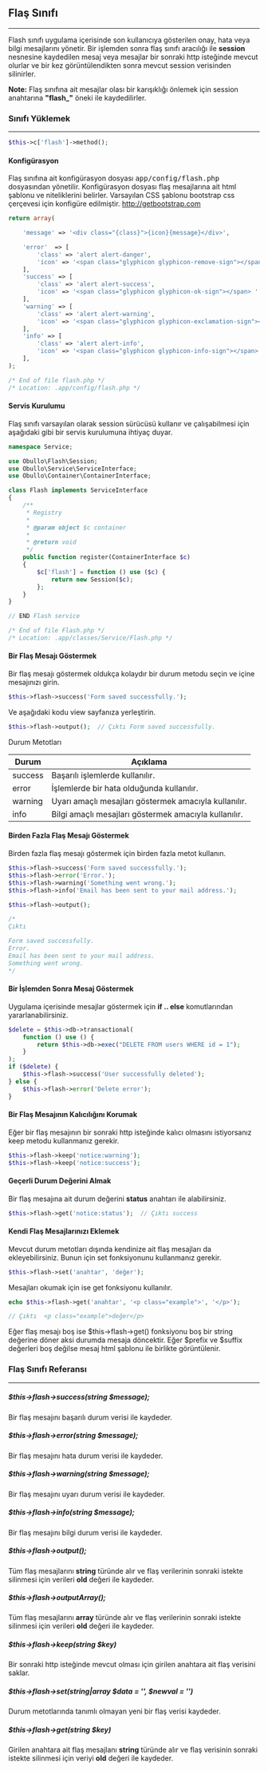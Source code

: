 
## Flaş Sınıfı

------

Flash sınıfı uygulama içerisinde son kullanıcıya gösterilen onay, hata veya bilgi mesajlarını yönetir. Bir işlemden sonra flaş sınıfı aracılığı ile <b>session</b> nesnesine kaydedilen mesaj veya mesajlar bir sonraki http isteğinde mevcut olurlar ve bir kez görüntülendikten sonra mevcut session verisinden silinirler.

**Note:** Flaş sınıfına ait mesajlar olası bir karışıklığı önlemek için session anahtarına <b>"flash_"</b> öneki ile kaydedilirler.

### Sınıfı Yüklemek

-------

```php
$this->c['flash']->method();
```

#### Konfigürasyon

Flaş sınıfına ait konfigürasyon dosyası <kbd>app/config/flash.php</kbd> dosyasından yönetilir. Konfigürasyon dosyası flaş mesajlarına ait html şablonu ve niteliklerini belirler. Varsayılan CSS şablonu bootstrap css çerçevesi için konfigüre edilmiştir. <a href="http://getbootstrap.com" target="_blank">http://getbootstrap.com</a>

```php
return array(

    'message' => '<div class="{class}">{icon}{message}</div>',

    'error'  => [
        'class' => 'alert alert-danger', 
        'icon' => '<span class="glyphicon glyphicon-remove-sign"></span> '
    ],
    'success' => [
        'class' => 'alert alert-success', 
        'icon' => '<span class="glyphicon glyphicon-ok-sign"></span> '
    ],
    'warning' => [
        'class' => 'alert alert-warning', 
        'icon' => '<span class="glyphicon glyphicon-exclamation-sign"></span> '
    ],
    'info' => [
        'class' => 'alert alert-info',
        'icon' => '<span class="glyphicon glyphicon-info-sign"></span> '
    ],
);

/* End of file flash.php */
/* Location: .app/config/flash.php */
```

#### Servis Kurulumu

Flaş sınıfı varsayılan olarak session sürücüsü kullanır ve çalışabilmesi için aşağıdaki gibi bir servis kurulumuna ihtiyaç duyar.

```php
namespace Service;

use Obullo\Flash\Session;
use Obullo\Service\ServiceInterface;
use Obullo\Container\ContainerInterface;

class Flash implements ServiceInterface
{
    /**
     * Registry
     *
     * @param object $c container
     * 
     * @return void
     */
    public function register(ContainerInterface $c)
    {
        $c['flash'] = function () use ($c) {
            return new Session($c);
        };
    }
}

// END Flash service

/* End of file Flash.php */
/* Location: .app/classes/Service/Flash.php */
```

#### Bir Flaş Mesajı Göstermek

Bir flaş mesajı göstermek oldukça kolaydır bir durum metodu seçin ve içine mesajınızı girin.

```php
$this->flash->success('Form saved successfully.');
```

Ve aşağıdaki kodu view sayfanıza yerleştirin.


```php
$this->flash->output();  // Çıktı Form saved successfully.
```

Durum Metotları

<table>
    <thead>
        <tr>
            <th>Durum</th>
            <th>Açıklama</th>
        </tr>
    </thead>
    <tbody>
        <tr>
            <td>success</td>
            <td>Başarılı işlemlerde kullanılır.</td>
        </tr>
        <tr>
            <td>error</td>
            <td>İşlemlerde bir hata olduğunda kullanılır.</td>
        </tr>
        <tr>
            <td>warning</td>
            <td>Uyarı amaçlı mesajları göstermek amacıyla kullanılır.</td>
        </tr>
        <tr>
            <td>info</td>
            <td>Bilgi amaçlı mesajları göstermek amacıyla kullanılır.</td>
        </tr>
    </tbody>
</table>


#### Birden Fazla Flaş Mesajı Göstermek

Birden fazla flaş mesajı göstermek için birden fazla metot kullanın.

```php
$this->flash->success('Form saved successfully.');
$this->flash->error('Error.');
$this->flash->warning('Something went wrong.');
$this->flash->info('Email has been sent to your mail address.');

$this->flash->output();
```

```php
/*
Çıktı

Form saved successfully.
Error.
Email has been sent to your mail address.
Something went wrong.
*/
```

#### Bir İşlemden Sonra Mesaj Göstermek

Uygulama içerisinde mesajlar göstermek için <b>if .. else</b> komutlarından yararlanabilirsiniz.

```php
$delete = $this->db->transactional(
    function () use () {
    	return $this->db->exec("DELETE FROM users WHERE id = 1");
    }
);
if ($delete) {
	$this->flash->success('User successfully deleted');
} else {
	$this->flash->error('Delete error');
}
```

#### Bir Flaş Mesajının Kalıcılığını Korumak

Eğer bir flaş mesajının bir sonraki http isteğinde kalıcı olmasını istiyorsanız keep metodu kullanmanız gerekir.

```php
$this->flash->keep('notice:warning');
$this->flash->keep('notice:success');
```

#### Geçerli Durum Değerini Almak

Bir flaş mesajına ait durum değerini <b>status</b> anahtarı ile alabilirsiniz.

```php
$this->flash->get('notice:status');  // Çıktı success
```

#### Kendi Flaş Mesajlarınızı Eklemek

Mevcut durum metotları dışında kendinize ait flaş mesajları da ekleyebilirsiniz. Bunun için set fonksiyonunu kullanmanız gerekir.

```php
$this->flash->set('anahtar', 'değer');
```

Mesajları okumak için ise get fonksiyonu kullanılır.

```php
echo $this->flash->get('anahtar', '<p class="example">', '</p>');
```

```php
// Çıktı  <p class="example">değer</p>
```

Eğer flaş mesajı boş ise $this->flash->get() fonksiyonu boş bir string değerine döner aksi durumda mesaja döncektir. Eğer $prefix ve $suffix değerleri boş değilse mesaj html şablonu ile birlikte görüntülenir.


### Flaş Sınıfı Referansı

------

##### $this->flash->success(string $message);

Bir flaş mesajını başarılı durum verisi ile kaydeder.

##### $this->flash->error(string $message);

Bir flaş mesajını hata durum verisi ile kaydeder.

##### $this->flash->warning(string $message);

Bir flaş mesajını uyarı durum verisi ile kaydeder.

##### $this->flash->info(string $message);

Bir flaş mesajını bilgi durum verisi ile kaydeder.

##### $this->flash->output();

Tüm flaş mesajlarını <b>string</b> türünde alır ve flaş verilerinin sonraki istekte silinmesi için verileri <b>old</b> değeri ile kaydeder.

##### $this->flash->outputArray();

Tüm flaş mesajlarını <b>array</b> türünde alır ve flaş verilerinin sonraki istekte silinmesi için verileri <b>old</b> değeri ile kaydeder.

##### $this->flash->keep(string $key)

Bir sonraki http isteğinde mevcut olması için girilen anahtara ait flaş verisini saklar.

##### $this->flash->set(string|array $data = '', $newval = '')

Durum metotlarında tanımlı olmayan yeni bir flaş verisi kaydeder.

##### $this->flash->get(string $key)

Girilen anahtara ait flaş mesajlanı <b>string</b> türünde alır ve flaş verisinin sonraki istekte silinmesi için veriyi <b>old</b> değeri ile kaydeder.